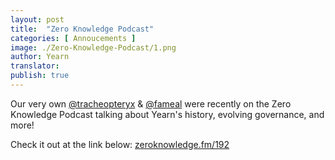 ```yaml
---
layout: post
title:  "Zero Knowledge Podcast"
categories: [ Annoucements ]
image: ./Zero-Knowledge-Podcast/1.png
author: Yearn
translator:
publish: true
---
```


Our very own [@tracheopteryx](https://twitter.com/tracheopteryx) & [@fameal](https://twitter.com/fameal) were recently on the Zero Knowledge Podcast talking about Yearn's history, evolving governance, and more!

Check it out at the link below:
[zeroknowledge.fm/192](https://www.zeroknowledge.fm/192)
